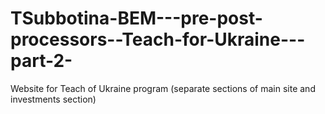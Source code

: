 # TSubbotina-BEM---pre-post-processors--Teach-for-Ukraine---part-2-
Website for Teach of Ukraine program (separate sections of main site and investments section)
